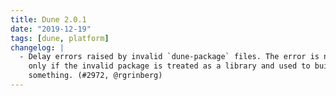 ```yaml
---
title: Dune 2.0.1
date: "2019-12-19"
tags: [dune, platform]
changelog: |
  - Delay errors raised by invalid `dune-package` files. The error is now raised
    only if the invalid package is treated as a library and used to build
    something. (#2972, @rgrinberg)
---
```

